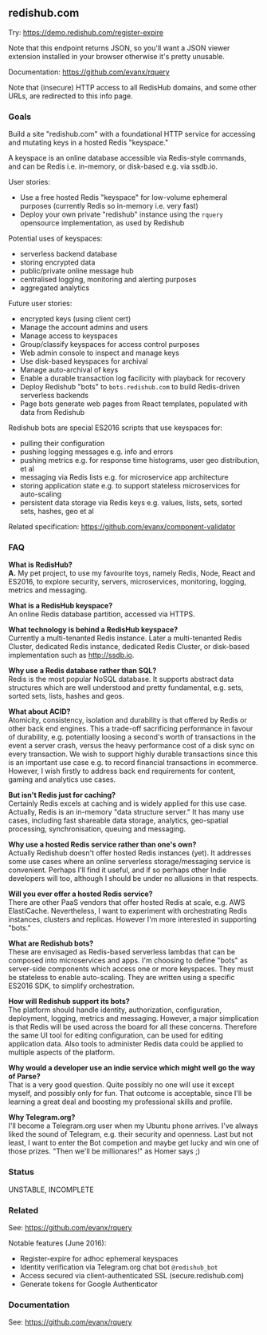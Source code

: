 
## redishub.com

Try: https://demo.redishub.com/register-expire

Note that this endpoint returns JSON, so you'll want a JSON viewer extension installed in your browser otherwise it's pretty unusable.

Documentation: https://github.com/evanx/rquery

Note that (insecure) HTTP access to all RedisHub domains, and some other URLs, are redirected to this info page.

### Goals 

Build a site "redishub.com" with a foundational HTTP service for accessing and mutating keys in a hosted Redis "keyspace." 

A keyspace is an online database accessible via Redis-style commands, and can be Redis i.e. in-memory, or disk-based e.g. via ssdb.io.

User stories:
- Use a free hosted Redis "keyspace" for low-volume ephemeral purposes (currently Redis so in-memory i.e. very fast)
- Deploy your own private "redishub" instance using the `rquery` opensource implementation, as used by Redishub

Potential uses of keyspaces:
- serverless backend database 
- storing encrypted data
- public/private online message hub
- centralised logging, monitoring and alerting purposes
- aggregated analytics

Future user stories:
- encrypted keys (using client cert)
- Manage the account admins and users
- Manage access to keyspaces
- Group/classify keyspaces for access control purposes
- Web admin console to inspect and manage keys
- Use disk-based keyspaces for archival
- Manage auto-archival of keys
- Enable a durable transaction log facilicity with playback for recovery
- Deploy Redishub "bots" to `bots.redishub.com` to build Redis-driven serverless backends
- Page bots generate web pages from React templates, populated with data from Redishub 

Redishub bots are special ES2016 scripts that use keyspaces for:
- pulling their configuration
- pushing logging messages e.g. info and errors
- pushing metrics e.g. for response time histograms, user geo distribution, et al
- messaging via Redis lists e.g. for microservice app architecture
- storing application state e.g. to support stateless microservices for auto-scaling
- persistent data storage via Redis keys e.g. values, lists, sets, sorted sets, hashes, geo et al

Related specification: https://github.com/evanx/component-validator

### FAQ 

<b>What is RedisHub?</b> 
<br><b>A.</b> My pet project, to use my favourite toys, namely Redis, Node, React and ES2016, to explore security, servers, microservices, monitoring, logging, metrics and messaging.

<b>What is a RedisHub keyspace?
<br></b> An online Redis database partition, accessed via HTTPS.

<b>What technology is behind a RedisHub keyspace?
<br></b> Currently a multi-tenanted Redis instance. Later a multi-tenanted Redis Cluster, dedicated Redis instance, dedicated Redis Cluster, or disk-based implementation such as http://ssdb.io.

<b>Why use a Redis database rather than SQL?
<br></b> Redis is the most popular NoSQL database. It supports abstract data structures which are well understood and pretty fundamental, e.g. sets, sorted sets, lists, hashes and geos.

<b>What about ACID?
<br></b> Atomicity, consistency, isolation and durability is that offered by Redis or other back end engines. This a trade-off sacrificing performance in favour of durability, e.g. potentially loosing a second's worth of transactions in the event a server crash, versus the heavy performance cost of a disk sync on every transaction. We wish to support highly durable transactions since this is an important use case e.g. to record financial transactions in ecommerce. However, I wish firstly to address back end requirements for content, gaming and analytics use cases.

<b>But isn't Redis just for caching?
<br></b> Certainly Redis excels at caching and is widely applied for this use case. Actually, Redis is an in-memory "data structure server." It has many use cases, including fast shareable data storage, analytics, geo-spatial processing, synchronisation, queuing and messaging.

<b>Why use a hosted Redis service rather than one's own?
<br></b> Actually Redishub doesn't offer hosted Redis instances (yet). It addresses some use cases where an online serverless storage/messaging service is convenient. Perhaps I'll find it useful, and if so perhaps other Indie developers will too, although I should be under no allusions in that respects.

<b>Will you ever offer a hosted Redis service?
<br></b> There are other PaaS vendors that offer hosted Redis at scale, e.g. AWS ElastiCache. Nevertheless, I want to experiment with orchestrating Redis instances, clusters and replicas. However I'm more interested in supporting "bots." 

<b>What are Redishub bots?
<br></b> These are envisaged as Redis-based serverless lambdas that can be composed into microservices and apps. 
I'm choosing to define "bots" as server-side components which access one or more keyspaces. They must be stateless to enable auto-scaling.
They are written using a specific ES2016 SDK, to simplify orchestration. 

<b>How will Redishub support its bots?
<br></b> The platform should handle identity, authorization, configuration, deployment, logging, metrics and messaging. However, a major simplication is that Redis will be used across the board for all these concerns. Therefore the same UI tool for editing configuration, can be used for editing application data. Also tools to administer Redis data could be applied to multiple aspects of the platform.

<b>Why would a developer use an indie service which might well go the way of Parse?</b> 
<br></b> That is a very good question. Quite possibly no one will use it except myself, and possibly only for fun. That outcome is acceptable, since I'll be learning a great deal and boosting my professional skills and profile.

<b>Why Telegram.org?
<br></b> I'll become a Telegram.org user when my Ubuntu phone arrives. I've always liked the sound of Telegram, e.g. their security and openness. Last but not least, I want to enter the Bot competion and maybe get lucky and win one of those prizes. "Then we'll be millionares!" as Homer says ;)


### Status

UNSTABLE, INCOMPLETE


### Related

See: https://github.com/evanx/rquery

Notable features (June 2016):
- Register-expire for adhoc ephemeral keyspaces
- Identity verification via Telegram.org chat bot `@redishub_bot`
- Access secured via client-authenticated SSL (secure.redishub.com)
- Generate tokens for Google Authenticator 

### Documentation

See: https://github.com/evanx/rquery

